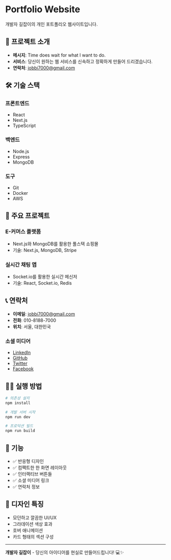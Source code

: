 # Portfolio Website

개발자 길잡이의 개인 포트폴리오 웹사이트입니다.

## 🚀 프로젝트 소개

- **메시지**: Time does wait for what I want to do.
- **서비스**: 당신이 원하는 웹 서비스를 신속하고 정확하게 만들어 드리겠습니다.
- **연락처**: jobbi7000@gmail.com

## 🛠️ 기술 스택

### 프론트엔드
- React
- Next.js
- TypeScript

### 백엔드
- Node.js
- Express
- MongoDB

### 도구
- Git
- Docker
- AWS

## 🚀 주요 프로젝트

### E-커머스 플랫폼
- Next.js와 MongoDB를 활용한 풀스택 쇼핑몰
- 기술: Next.js, MongoDB, Stripe

### 실시간 채팅 앱
- Socket.io를 활용한 실시간 메신저
- 기술: React, Socket.io, Redis

## 📞 연락처

- **이메일**: jobbi7000@gmail.com
- **전화**: 010-8188-7000
- **위치**: 서울, 대한민국

### 소셜 미디어
- [LinkedIn](https://linkedin.com)
- [GitHub](https://github.com)
- [Twitter](https://twitter.com)
- [Facebook](https://facebook.com)

## 🏃‍♂️ 실행 방법

```bash
# 의존성 설치
npm install

# 개발 서버 시작
npm run dev

# 프로덕션 빌드
npm run build
```

## 📱 기능

- ✅ 반응형 디자인
- ✅ 컴팩트한 한 화면 레이아웃
- ✅ 인터랙티브 버튼들
- ✅ 소셜 미디어 링크
- ✅ 연락처 정보

## 🎨 디자인 특징

- 모던하고 깔끔한 UI/UX
- 그라데이션 색상 효과
- 호버 애니메이션
- 카드 형태의 섹션 구성

---

**개발자 길잡이** - 당신의 아이디어를 현실로 만들어드립니다! 💻✨